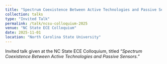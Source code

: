 ```yaml
---
title: "Spectrum Coexistence Between Active Technologies and Passive Sensors"
collection: talks
type: "Invited Talk"
permalink: /talk/ncsu-colloquium-2025
venue: "NC State ECE Colloquium"
date: 2025-11-01
location: "North Carolina State University"
---
```


Invited talk given at the NC State ECE Colloquium, titled *“Spectrum Coexistence Between Active Technologies and Passive Sensors.”*

